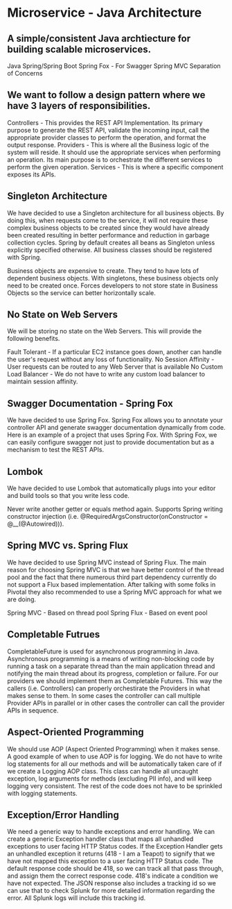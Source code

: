 # Microservice - Java Architecture 

## A simple/consistent Java archtiecture for building scalable microservices.

Java
Spring/Spring Boot
Spring Fox - For Swagger
Spring MVC
Separation of Concerns

## We want to follow a design pattern where we have 3 layers of responsibilities.

Controllers - This provides the REST API Implementation.  Its primary purpose to generate the REST API, validate the incoming input, call the appropriate provider classes to perform the operation, and format the output response.
Providers - This is where all the Business logic of the system will reside.  It should use the appropriate services when performing an operation.  Its main purpose is to orchestrate the different services to perform the given operation.
Services - This is where a specific component exposes its APIs.

## Singleton Architecture
We have decided to use a Singleton architecture for all business objects.  By doing this, when requests come to the service, it will not require these complex business objects to be created since they would have already been created resulting in better performance and reduction in garbage collection cycles.  Spring by default creates all beans as Singleton unless explicitly specified otherwise.  All business classes should be registered with Spring.

Business objects are expensive to create.  They tend to have lots of dependent business objects.  With singletons, these business objects only need to be created once.
Forces developers to not store state in Business Objects so the service can better horizontally scale.

## No State on Web Servers
We will be storing no state on the Web Servers.  This will provide the following benefits.

Fault Tolerant - If a particular EC2 instance goes down, another can handle the user's request without any loss of functionality.
No Session Affinity - User requests can be routed to any Web Server that is available
No Custom Load Balancer - We do not have to write any custom load balancer to maintain session affinity.

## Swagger Documentation - Spring Fox
We have decided to use Spring Fox.  Spring Fox allows you to annotate your controller API and generate swagger documentation dynamically from code.  Here is an example of a project that uses Spring Fox.  With Spring Fox, we can easily configure swagger not just to provide documentation but as a mechanism to test the REST APIs.  

## Lombok
We have decided to use Lombok that automatically plugs into your editor and build tools so that you write less code.

 Never write another getter or equals method again.
Supports Spring writing constructor injection (i.e. @RequiredArgsConstructor(onConstructor = @__(@Autowired))).

## Spring MVC vs. Spring Flux
We have decided to use Spring MVC instead of Spring Flux.  The main reason for choosing Spring MVC is that we have better control of the thread pool and the fact that there numerous third part dependency currently do not support a Flux based implementation.  After talking with some folks in Pivotal they also recommended to use a Spring MVC approach for what we are doing.

Spring MVC - Based on thread pool
Spring Flux - Based on event pool


## Completable Futrues
CompletableFuture is used for asynchronous programming in Java. Asynchronous programming is a means of writing non-blocking code by running a task on a separate thread than the main application thread and notifying the main thread about its progress, completion or failure.  For our providers we should implement them as Completable Futures.  This way the callers (i.e. Controllers) can properly orchestirate the Providers in what makes sense to them.  In some cases the controller can call multiple Provider APIs in parallel or in other cases the controller can call the provider APIs in sequence.

## Aspect-Oriented Programming
We should use AOP (Aspect Oriented Programming) when it makes sense.  A good example of when to use AOP is for logging.  We do not have to write log statements for all our methods and will be automatically taken care of if we create a Logging AOP class.  This class can handle all uncaught exception, log arguments for methods (excluding PII info), and will keep logging very consistent.  The rest of the code does not have to be sprinkled with logging statements.


## Exception/Error Handling
We need a generic way to handle exceptions and error handling.  We can create a generic Exception handler class that maps all unhandled exceptions to user facing HTTP Status codes.  If the Exception Handler gets an unhandled exception it returns (418 - I am a Teapot) to signify that we have not mapped this exception to a user facing HTTP Status code.  The default response code should be 418, so we can track all that pass through, and assign them the correct response code. 418's indicate a condition we have not expected.  The JSON response also includes a tracking id so we can use that to check Splunk for more detailed information regarding the error.  All Splunk logs will include this tracking id.

